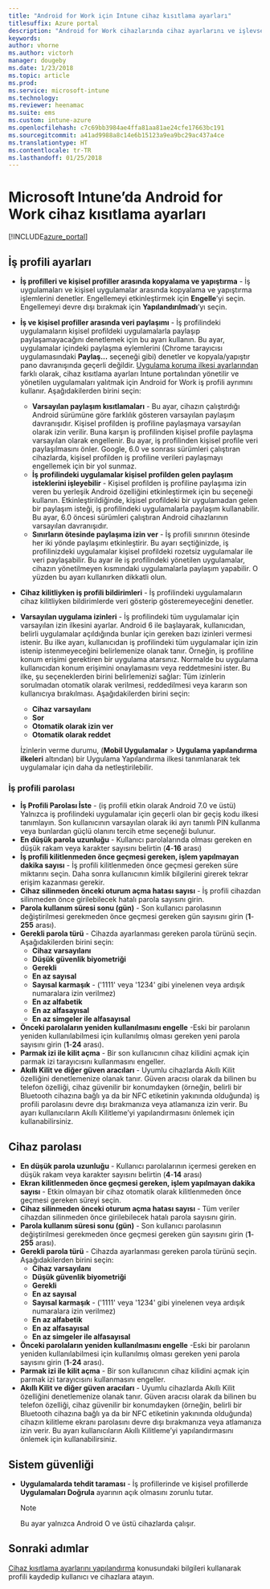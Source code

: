 ```yaml
---
title: "Android for Work için Intune cihaz kısıtlama ayarları"
titlesuffix: Azure portal
description: "Android for Work cihazlarında cihaz ayarlarını ve işlevselliğini denetlemek için kullanabileceğiniz Intune ayarlarını öğrenin.\""
keywords: 
author: vhorne
ms.author: victorh
manager: dougeby
ms.date: 1/23/2018
ms.topic: article
ms.prod: 
ms.service: microsoft-intune
ms.technology: 
ms.reviewer: heenamac
ms.suite: ems
ms.custom: intune-azure
ms.openlocfilehash: c7c69bb3984ae4ffa81aa81ae24cfe17663bc191
ms.sourcegitcommit: a41ad9988a8c14e6b15123a9ea9bc29ac437a4ce
ms.translationtype: HT
ms.contentlocale: tr-TR
ms.lasthandoff: 01/25/2018
---
```

# <a name="android-for-work-device-restriction-settings-in-microsoft-intune"></a>Microsoft Intune’da Android for Work cihaz kısıtlama ayarları

[!INCLUDE[azure_portal](./includes/azure_portal.md)]

## <a name="work-profile-settings"></a>İş profili ayarları
-   **İş profilleri ve kişisel profiller arasında kopyalama ve yapıştırma** - İş uygulamaları ve kişisel uygulamalar arasında kopyalama ve yapıştırma işlemlerini denetler. Engellemeyi etkinleştirmek için **Engelle**’yi seçin. Engellemeyi devre dışı bırakmak için **Yapılandırılmadı**’yı seçin.
- **İş ve kişisel profiller arasında veri paylaşımı** - İş profilindeki uygulamaların kişisel profildeki uygulamalarla paylaşıp paylaşamayacağını denetlemek için bu ayarı kullanın. Bu ayar, uygulamalar içindeki paylaşma eylemlerini (Chrome tarayıcısı uygulamasındaki **Paylaş...** seçeneği gibi) denetler ve kopyala/yapıştır pano davranışında geçerli değildir. [Uygulama koruma ilkesi ayarlarından](https://docs.microsoft.com/intune-classic/deploy-use/protect-app-data-using-mobile-app-management-policies-with-microsoft-intune) farklı olarak, cihaz kısıtlama ayarları Intune portalından yönetilir ve yönetilen uygulamaları yalıtmak için Android for Work iş profili ayrımını kullanır. Aşağıdakilerden birini seçin:
    - **Varsayılan paylaşım kısıtlamaları** - Bu ayar, cihazın çalıştırdığı Android sürümüne göre farklılık gösteren varsayılan paylaşım davranışıdır. Kişisel profilden iş profiline paylaşmaya varsayılan olarak izin verilir. Buna karşın iş profilinden kişisel profile paylaşma varsayılan olarak engellenir. Bu ayar, iş profilinden kişisel profile veri paylaşılmasını önler. Google, 6.0 ve sonrası sürümleri çalıştıran cihazlarda, kişisel profilden iş profiline verileri paylaşmayı engellemek için bir yol sunmaz.   
    - **İş profilindeki uygulamalar kişisel profilden gelen paylaşım isteklerini işleyebilir** - Kişisel profilden iş profiline paylaşıma izin veren bu yerleşik Android özelliğini etkinleştirmek için bu seçeneği kullanın. Etkinleştirildiğinde, kişisel profildeki bir uygulamadan gelen bir paylaşım isteği, iş profilindeki uygulamalarla paylaşım kullanabilir. Bu ayar, 6.0 öncesi sürümleri çalıştıran Android cihazlarının varsayılan davranışıdır.
    - **Sınırların ötesinde paylaşıma izin ver** - İş profili sınırının ötesinde her iki yönde paylaşımı etkinleştirir. Bu ayarı seçtiğinizde, iş profilinizdeki uygulamalar kişisel profildeki rozetsiz uygulamalar ile veri paylaşabilir. Bu ayar ile iş profilindeki yönetilen uygulamalar, cihazın yönetilmeyen kısmındaki uygulamalarla paylaşım yapabilir. O yüzden bu ayarı kullanırken dikkatli olun.

-   **Cihaz kilitliyken iş profili bildirimleri** - İş profilindeki uygulamaların cihaz kilitliyken bildirimlerde veri gösterip gösteremeyeceğini denetler.
-   **Varsayılan uygulama izinleri** - İş profilindeki tüm uygulamalar için varsayılan izin ilkesini ayarlar. Android 6 ile başlayarak, kullanıcıdan, belirli uygulamalar açıldığında bunlar için gereken bazı izinleri vermesi istenir. Bu ilke ayarı, kullanıcıdan iş profilindeki tüm uygulamalar için izin istenip istenmeyeceğini belirlemenize olanak tanır. Örneğin, iş profiline konum erişimi gerektiren bir uygulama atarsınız. Normalde bu uygulama kullanıcıdan konum erişimini onaylamasını veya reddetmesini ister. Bu ilke, şu seçeneklerden birini belirlemenizi sağlar: Tüm izinlerin sorulmadan otomatik olarak verilmesi, reddedilmesi veya kararın son kullanıcıya bırakılması. Aşağıdakilerden birini seçin:
    -   **Cihaz varsayılanı**
    -   **Sor**
    -   **Otomatik olarak izin ver**
    -   **Otomatik olarak reddet**

    İzinlerin verme durumu, (**Mobil Uygulamalar** > **Uygulama yapılandırma ilkeleri** altından) bir Uygulama Yapılandırma ilkesi tanımlanarak tek uygulamalar için daha da netleştirilebilir.

### <a name="work-profile-password"></a>İş profili parolası
- **İş Profili Parolası İste** - (iş profili etkin olarak Android 7.0 ve üstü) Yalnızca iş profilindeki uygulamalar için geçerli olan bir geçiş kodu ilkesi tanımlayın. Son kullanıcının varsayılan olarak iki ayrı tanımlı PIN kullanma veya bunlardan güçlü olanını tercih etme seçeneği bulunur.
- **En düşük parola uzunluğu** - Kullanıcı parolalarında olması gereken en düşük rakam veya karakter sayısını belirtin (**4**-**16** arası)
- **İş profili kilitlenmeden önce geçmesi gereken, işlem yapılmayan dakika sayısı** - İş profili kilitlenmeden önce geçmesi gereken süre miktarını seçin. Daha sonra kullanıcının kimlik bilgilerini girerek tekrar erişim kazanması gerekir.
- **Cihaz silinmeden önceki oturum açma hatası sayısı** - İş profili cihazdan silinmeden önce girilebilecek hatalı parola sayısını girin.
- **Parola kullanım süresi sonu (gün)** - Son kullanıcı parolasının değiştirilmesi gerekmeden önce geçmesi gereken gün sayısını girin (**1**-**255** arası).
- **Gerekli parola türü** - Cihazda ayarlanması gereken parola türünü seçin. Aşağıdakilerden birini seçin:
    - **Cihaz varsayılanı**
    - **Düşük güvenlik biyometriği**
    - **Gerekli**
    - **En az sayısal**
    - **Sayısal karmaşık** - ('1111' veya '1234' gibi yinelenen veya ardışık numaralara izin verilmez)
    - **En az alfabetik**
    - **En az alfasayısal**
    - **En az simgeler ile alfasayısal**
- **Önceki parolaların yeniden kullanılmasını engelle** -Eski bir parolanın yeniden kullanılabilmesi için kullanılmış olması gereken yeni parola sayısını girin (**1**-**24** arası).
- **Parmak izi ile kilit açma** - Bir son kullanıcının cihaz kilidini açmak için parmak izi tarayıcısını kullanmasını engeller.
- **Akıllı Kilit ve diğer güven aracıları** - Uyumlu cihazlarda Akıllı Kilit özelliğini denetlemenize olanak tanır. Güven aracısı olarak da bilinen bu telefon özelliği, cihaz güvenilir bir konumdayken (örneğin, belirli bir Bluetooth cihazına bağlı ya da bir NFC etiketinin yakınında olduğunda) iş profili parolasını devre dışı bırakmanıza veya atlamanıza izin verir. Bu ayarı kullanıcıların Akıllı Kilitleme’yi yapılandırmasını önlemek için kullanabilirsiniz.

## <a name="device-password"></a>Cihaz parolası

- **En düşük parola uzunluğu** - Kullanıcı parolalarının içermesi gereken en düşük rakam veya karakter sayısını belirtin (**4**-**14** arası)
- **Ekran kilitlenmeden önce geçmesi gereken, işlem yapılmayan dakika sayısı** - Etkin olmayan bir cihaz otomatik olarak kilitlenmeden önce geçmesi gereken süreyi seçin.
- **Cihaz silinmeden önceki oturum açma hatası sayısı** - Tüm veriler cihazdan silinmeden önce girilebilecek hatalı parola sayısını girin.
- **Parola kullanım süresi sonu (gün)** - Son kullanıcı parolasının değiştirilmesi gerekmeden önce geçmesi gereken gün sayısını girin (**1**-**255** arası).
- **Gerekli parola türü** - Cihazda ayarlanması gereken parola türünü seçin. Aşağıdakilerden birini seçin:
    - **Cihaz varsayılanı**
    - **Düşük güvenlik biyometriği**
    - **Gerekli**
    - **En az sayısal**
    - **Sayısal karmaşık** - ('1111' veya '1234' gibi yinelenen veya ardışık numaralara izin verilmez)
    - **En az alfabetik**
    - **En az alfasayısal**
    - **En az simgeler ile alfasayısal**
- **Önceki parolaların yeniden kullanılmasını engelle** -Eski bir parolanın yeniden kullanılabilmesi için kullanılmış olması gereken yeni parola sayısını girin (**1**-**24** arası).
- **Parmak izi ile kilit açma** - Bir son kullanıcının cihaz kilidini açmak için parmak izi tarayıcısını kullanmasını engeller.
- **Akıllı Kilit ve diğer güven aracıları** - Uyumlu cihazlarda Akıllı Kilit özelliğini denetlemenize olanak tanır. Güven aracısı olarak da bilinen bu telefon özelliği, cihaz güvenilir bir konumdayken (örneğin, belirli bir Bluetooth cihazına bağlı ya da bir NFC etiketinin yakınında olduğunda) cihazın kilitleme ekranı parolasını devre dışı bırakmanıza veya atlamanıza izin verir. Bu ayarı kullanıcıların Akıllı Kilitleme’yi yapılandırmasını önlemek için kullanabilirsiniz.

## <a name="system-security"></a>Sistem güvenliği

 - **Uygulamalarda tehdit taraması** - İş profillerinde ve kişisel profillerde **Uygulamaları Doğrula** ayarının açık olmasını zorunlu tutar.

   > [!Note]  
   > Bu ayar yalnızca Android O ve üstü cihazlarda çalışır. 

## <a name="next-steps"></a>Sonraki adımlar

[Cihaz kısıtlama ayarlarını yapılandırma](device-restrictions-configure.md) konusundaki bilgileri kullanarak profili kaydedip kullanıcı ve cihazlara atayın.

